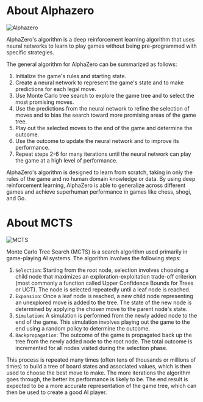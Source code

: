 [alphazero_algorithm]: alphazero_algorithm.png
[MCTS_summary]: MCTS_summary.png

# About Alphazero

![Alphazero][alphazero_algorithm]


AlphaZero's algorithm is a deep reinforcement learning algorithm that uses neural networks to learn to play games without being pre-programmed with specific strategies. 

The general algorithm for AlphaZero can be summarized as follows:

1. Initialize the game's rules and starting state.
2. Create a neural network to represent the game's state and to make predictions for each legal move.
3. Use Monte Carlo tree search to explore the game tree and to select the most promising moves.
4. Use the predictions from the neural network to refine the selection of moves and to bias the search toward more promising areas of the game tree.
5. Play out the selected moves to the end of the game and determine the outcome.
6. Use the outcome to update the neural network and to improve its performance.
7. Repeat steps 2-6 for many iterations until the neural network can play the game at a high level of performance. 

AlphaZero's algorithm is designed to learn from scratch, taking in only the rules of the game and no human domain knowledge or data. By using deep reinforcement learning, AlphaZero is able to generalize across different games and achieve superhuman performance in games like chess, shogi, and Go.

# About MCTS

![MCTS][MCTS_summary]


Monte Carlo Tree Search (MCTS) is a search algorithm used primarily in game-playing AI systems. The algorithm involves the following steps:

1. `Selection`: Starting from the root node, selection involves choosing a child node that maximizes an exploration-exploitation trade-off criterion (most commonly a function called Upper Confidence Bounds for Trees or UCT). The node is selected repeatedly until a leaf node is reached.
2. `Expansion`: Once a leaf node is reached, a new child node representing an unexplored move is added to the tree. The state of the new node is determined by applying the chosen move to the parent node's state.
3. `Simulation`: A simulation is performed from the newly added node to the end of the game. This simulation involves playing out the game to the end using a random policy to determine the outcome.
4. `Backpropagation`: The outcome of the game is propagated back up the tree from the newly added node to the root node. The total outcome is incremented for all nodes visited during the selection phase.

This process is repeated many times (often tens of thousands or millions of times) to build a tree of board states and associated values, which is then used to choose the best move to make. The more iterations the algorithm goes through, the better its performance is likely to be. The end result is expected to be a more accurate representation of the game tree, which can then be used to create a good AI player.